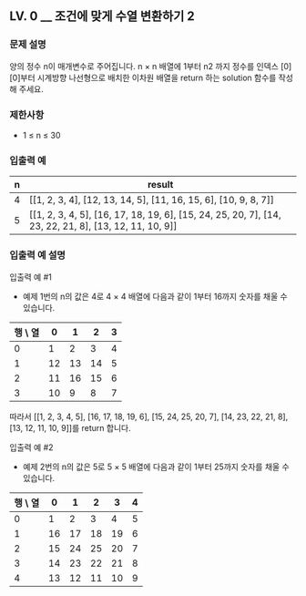 ## LV. 0 __ 조건에 맞게 수열 변환하기 2

### 문제 설명
양의 정수 n이 매개변수로 주어집니다. n × n 배열에 1부터 n2 까지 정수를 인덱스 [0][0]부터 시계방향 나선형으로 배치한 이차원 배열을 return 하는 solution 함수를 작성해 주세요.

### 제한사항
- 1 ≤ n ≤ 30

### 입출력 예

| n | result                                                                                                |
|---|-------------------------------------------------------------------------------------------------------|
| 4 | [[1, 2, 3, 4], [12, 13, 14, 5], [11, 16, 15, 6], [10, 9, 8, 7]]                                       |
| 5 | [[1, 2, 3, 4, 5], [16, 17, 18, 19, 6], [15, 24, 25, 20, 7], [14, 23, 22, 21, 8], [13, 12, 11, 10, 9]] |


### 입출력 예 설명
입출력 예 #1

- 예제 1번의 n의 값은 4로 4 × 4 배열에 다음과 같이 1부터 16까지 숫자를 채울 수 있습니다.

| 행 \ 열 | 0 | 1 | 2 | 3 |
|--------|----|----|----|----|
| 0 | 1 | 2 | 3 | 4 |
| 1 | 12 | 13 | 14 | 5 |
| 2 | 11 | 16 | 15 | 6 |
| 3 | 10 | 9 | 8 | 7 |


따라서 [[1, 2, 3, 4, 5], [16, 17, 18, 19, 6], [15, 24, 25, 20, 7], [14, 23, 22, 21, 8], [13, 12, 11, 10, 9]]를 return 합니다.

입출력 예 #2

- 예제 2번의 n의 값은 5로 5 × 5 배열에 다음과 같이 1부터 25까지 숫자를 채울 수 있습니다.


| 행 \ 열 | 0 | 1 | 2 | 3 | 4 |
|--------|----|----|----|----|----|
| 0 | 1 | 2 | 3 | 4 | 5 |
| 1 | 16 | 17 | 18 | 19 | 6 |
| 2 | 15 | 24 | 25 | 20 | 7 |
| 3 | 14 | 23 | 22 | 21 | 8 |
| 4 | 13 | 12 | 11 | 10 | 9 |